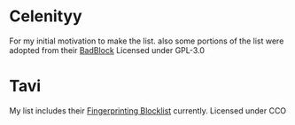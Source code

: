 # **Celenityy**
For my initial motivation to make the list. also some portions of the list were adopted from their [BadBlock](https://badblock.celenity.dev/)
Licensed under GPL-3.0

# **Tavi**
My list includes their [Fingerprinting Blocklist](https://divested.dev/blocklists/Fingerprinting.ubl) currently.
Licensed under CCO
